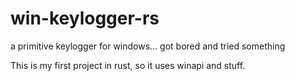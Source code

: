# win-keylogger-rs
a primitive keylogger for windows... got bored and tried something

This is my first project in rust, so it uses winapi and stuff.
